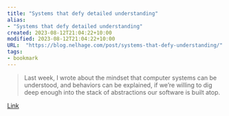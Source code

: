 ```yaml
---
title: "Systems that defy detailed understanding"
alias:
- "Systems that defy detailed understanding"
created: 2023-08-12T21:04:22+10:00
modified: 2023-08-12T21:04:22+10:00
URL:  "https://blog.nelhage.com/post/systems-that-defy-understanding/"
tags:
- bookmark
---
```


> Last week, I wrote about the mindset that computer systems can be understood, and behaviors can be explained, if we’re willing to dig deep enough into the stack of abstractions our software is built atop.

[Link](https://blog.nelhage.com/post/systems-that-defy-understanding/)
